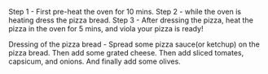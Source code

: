 Step 1 - First pre-heat the oven for 10 mins.
Step 2 - while the oven is heating dress the pizza bread.
Step 3 - After dressing the pizza, heat the pizza in the oven for 5 mins, and viola your pizza is ready!

Dressing of the pizza bread - 
Spread some pizza sauce(or ketchup) on the pizza bread.
Then add some grated cheese.
Then add sliced tomates, capsicum, and onions. 
And finally add some olives. 